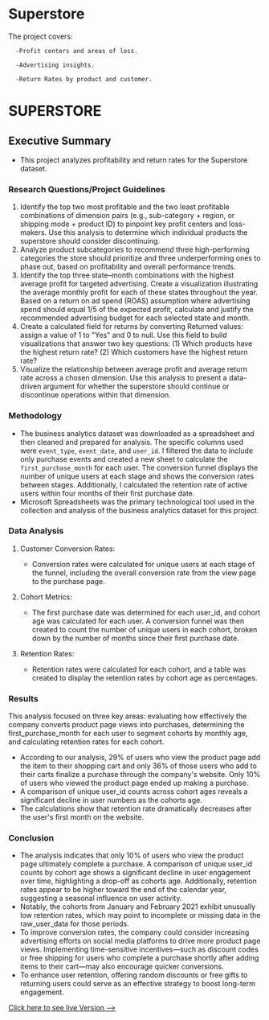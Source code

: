 # Superstore									

  The project covers:
    
      -Profit centers and areas of loss.
      
      -Advertising insights.
      
      -Return Rates by product and customer.

# SUPERSTORE

## Executive Summary
* This project analyzes profitability and return rates for the Superstore dataset.

### Research Questions/Project Guidelines

1. Identify the top two most profitable and the two least profitable combinations of dimension pairs (e.g., sub-category + region, or shipping mode + product ID) to pinpoint key profit centers and loss-makers. Use this analysis to determine which individual products the superstore should consider discontinuing.
2. Analyze product subcategories to recommend three high-performing categories the store should prioritize and three underperforming ones to phase out, based on profitability and overall performance trends.
3. Identify the top three state–month combinations with the highest average profit for targeted advertising. Create a visualization illustrating the average monthly profit for each of these states throughout the year. Based on a return on ad spend (ROAS) assumption where advertising spend should equal 1/5 of the expected profit, calculate and justify the recommended advertising budget for each selected state and month.
4. Create a calculated field for returns by converting Returned values: assign a value of 1 to "Yes" and 0 to null. Use this field to build visualizations that answer two key questions: (1) Which products have the highest return rate? (2) Which customers have the highest return rate?
5. Visualize the relationship between average profit and average return rate across a chosen dimension. Use this analysis to present a data-driven argument for whether the superstore should continue or discontinue operations within that dimension.

### Methodology
* The business analytics dataset was downloaded as a spreadsheet and then cleaned and prepared for analysis. The specific columns used were `event_type`, `event_date`, and `user_id`. I filtered the data to include only purchase events and created a new sheet to calculate the `first_purchase_month` for each user. The conversion funnel displays the number of unique users at each stage and shows the conversion rates between stages. Additionally, I calculated the retention rate of active users within four months of their first purchase date.
* Microsoft Spreadsheets was the primary technological tool used in the collection and analysis of the business analytics dataset for this project.

### Data Analysis
1. Customer Conversion Rates:
    * Conversion rates were calculated for unique users at each stage of the funnel, including the overall conversion rate from the view page to the purchase page.

2. Cohort Metrics:
    * The first purchase date was determined for each user_id, and cohort age was calculated for each user. A conversion funnel was then created to count the number of unique users in each cohort, broken down by the number of months since their first purchase date.

3. Retention Rates:
    * Retention rates were calculated for each cohort, and a table was created to display the retention rates by cohort age as percentages.

### Results
This analysis focused on three key areas: evaluating how effectively the company converts product page views into purchases, determining the first_purchase_month for each user to segment cohorts by monthly age, and calculating retention rates for each cohort.
  * According to our analysis, 29% of users who view the product page add the item to their shopping cart and only 36% of those users who add to their carts finalize a purchase through the company's website. Only 10% of users who viewed the product page ended up making a purchase. 
  * A comparison of unique user_id counts across cohort ages reveals a significant decline in user numbers as the cohorts age.
  * The calculations show that retention rate dramatically decreases after the user's first month on the website.

### Conclusion
* The analysis indicates that only 10% of users who view the product page ultimately complete a purchase. A comparison of unique user_id counts by cohort age shows a significant decline in user engagement over time, highlighting a drop-off as cohorts age. Additionally, retention rates appear to be higher toward the end of the calendar year, suggesting a seasonal influence on user activity.
* Notably, the cohorts from January and February 2021 exhibit unusually low retention rates, which may point to incomplete or missing data in the raw_user_data for those periods.
* To improve conversion rates, the company could consider increasing advertising efforts on social media platforms to drive more product page views. Implementing time-sensitive incentives—such as discount codes or free shipping for users who complete a purchase shortly after adding items to their cart—may also encourage quicker conversions.
* To enhance user retention, offering random discounts or free gifts to returning users could serve as an effective strategy to boost long-term engagement.

[Click here to see live Version --> ](https://public.tableau.com/app/profile/mack.pickar/viz/shared/9P5K7NCG4)

